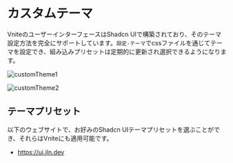 # カスタムテーマ

VniteのユーザーインターフェースはShadcn UIで構築されており、そのテーマ設定方法を完全にサポートしています。`設定-テーマ`でcssファイルを通じてテーマを設定でき、組み込みプリセットは定期的に更新され選択できるようになります。

![customTheme1](https://img.timero.xyz/i/2025/04/02/67ed28ddd7e27.webp)

![customTheme2](https://img.timero.xyz/i/2025/04/02/67ed28f963528.webp)

## テーマプリセット

以下のウェブサイトで、お好みのShadcn UIテーマプリセットを選ぶことができ、それらはVniteにも適用可能です。

- https://ui.jln.dev
